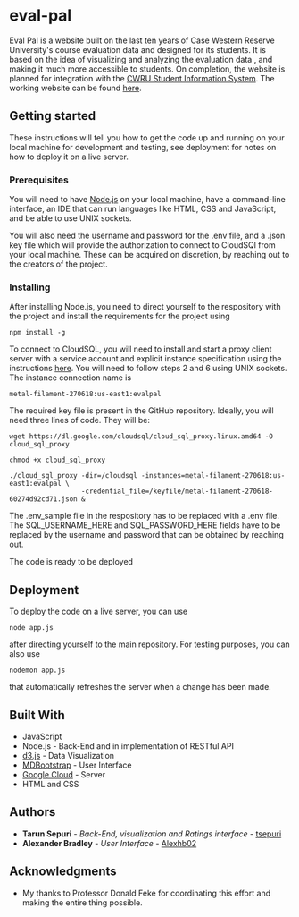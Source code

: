 # eval-pal

Eval Pal is a website built on the last ten years of Case Western Reserve University's course evaluation data and designed for its students. It is based on the idea of visualizing and analyzing the evaluation data , and making it much more accessible to students. On completion, the website is planned for integration with the [CWRU Student Information System](sis.case.edu). The working website can be found [here](https://metal-filament-270618.appspot.com/). 


## Getting started

These instructions will tell you how to get the code up and running on your local machine for development and testing, see deployment for notes on how to deploy it on a live server. 


### Prerequisites

You will need to have [Node.js](https://nodejs.org/en/) on your local machine, have a command-line interface, an IDE that can run languages like HTML, CSS and JavaScript, and be able to use UNIX sockets.

You will also need the username and password for the .env file, and a .json key file which will provide the authorization to connect to CloudSQl from your local machine. These can be acquired on discretion, by reaching out to the creators of the project.


### Installing

After installing Node.js, you need to direct yourself to the respository with the project and install the requirements for the project using
```
npm install -g
```

To connect to CloudSQL, you will need to install and start a proxy client server with a service account and explicit instance specification using the instructions [here](https://cloud.google.com/sql/docs/mysql/connect-external-app). You will need to follow steps 2 and 6 using UNIX sockets. The instance connection name is 
```
metal-filament-270618:us-east1:evalpal
```

The required key file is present in the GitHub repository. Ideally, you will need three lines of code. They will be:
```
wget https://dl.google.com/cloudsql/cloud_sql_proxy.linux.amd64 -O cloud_sql_proxy
```
```
chmod +x cloud_sql_proxy
```
```
./cloud_sql_proxy -dir=/cloudsql -instances=metal-filament-270618:us-east1:evalpal \
                  -credential_file=/keyfile/metal-filament-270618-60274d92cd71.json &
```

The .env_sample file in the respository has to be replaced with a .env file. The SQL_USERNAME_HERE and SQL_PASSWORD_HERE fields have to be replaced by the username and password that can be obtained by reaching out. 

The code is ready to be deployed


## Deployment

To deploy the code on a live server, you can use
```
node app.js
```
after directing yourself to the main repository. For testing purposes, you can also use
```
nodemon app.js
```
that automatically refreshes the server when a change has been made. 


## Built With

* JavaScript 
* Node.js - Back-End and in implementation of RESTful API 
* [d3.js](https://d3js.org/) - Data Visualization 
* [MDBootstrap](https://mdbootstrap.com/) - User Interface
* [Google Cloud](https://cloud.google.com) - Server
* HTML and CSS

## Authors

* **Tarun Sepuri** - *Back-End, visualization and Ratings interface* - [tsepuri](https://github.com/tsepuri)
* **Alexander Bradley** - *User Interface* - [Alexhb02](https://github.com/Alexhb02)

## Acknowledgments

* My thanks to Professor Donald Feke for coordinating this effort and making the entire thing possible.
